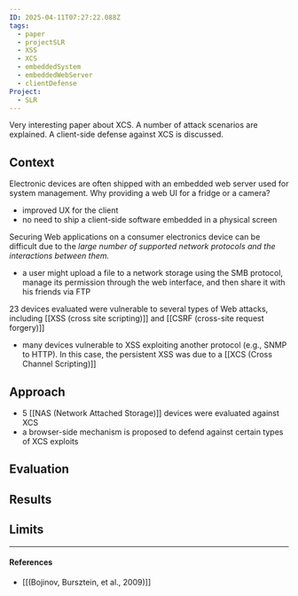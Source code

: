 ```yaml
---
ID: 2025-04-11T07:27:22.088Z
tags:
  - paper
  - projectSLR
  - XSS
  - XCS
  - embeddedSystem
  - embeddedWebServer
  - clientDefense
Project:
  - SLR
---
```

Very interesting paper about XCS. A number of attack scenarios are explained. A client-side defense against XCS is discussed.

## Context

Electronic devices are often shipped with an embedded web server used for system management. Why providing a web UI for a fridge or a camera?
- improved UX for the client
- no need to ship a client-side software embedded in a physical screen

Securing Web applications on a consumer electronics device can be difficult due to the *large number of supported network protocols and the interactions between them.*
- a user might upload a file to a network storage using the SMB protocol, manage its permission through the web interface, and then share it with his friends via FTP

23 devices evaluated were vulnerable to several types of Web attacks, including [[XSS (cross site scripting)]] and [[CSRF (cross-site request forgery)]]
- many devices vulnerable to XSS exploiting another protocol (e.g., SNMP to HTTP). In this case, the persistent XSS was due to a [[XCS (Cross Channel Scripting)]]

## Approach

- 5 [[NAS (Network Attached Storage)]] devices were evaluated against XCS
- a browser-side mechanism is proposed to defend against certain types of XCS exploits

## Evaluation


## Results


## Limits



---
#### References
- [[(Bojinov, Bursztein, et al., 2009)]]
